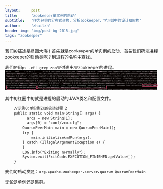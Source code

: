 ```yaml
---
layout:     post
title:      "zookeeper单实例的启动"
subtitle:   "作为经典的分布式架构，分析zookeeper，学习其中的设计和架构"
author:     "zhailzh"
header-img: "img/post-bg-2015.jpg"
tags: "zookeeper" 
---  
```


我们的征途是星图大海！首先就是zookeeper的单实例的启动。首先我们确定进程zookeeper的启动类呢？到进程的名称中查找。

<!--more-->

我们使用```ps -ef| grep zoo```来过滤出来zookeeper的进程。
![进程的展示](https://raw.githubusercontent.com/AndiHappy/blogimage/master/post/zk/zk1.jpg)

其中的红圈中的就是进程的启动的JAVA类名和配置文件。




~~~
    //示例0:单实例ZK的启动过程 2
    public static void main(String[] args) {
    	  args = new String[1];
    	  args[0] = "conf/zoo.cfg";
        QuorumPeerMain main = new QuorumPeerMain();
        try {
            main.initializeAndRun(args);
        } catch (IllegalArgumentException e) {
        }
        LOG.info("Exiting normally");
        System.exit(ExitCode.EXECUTION_FINISHED.getValue());
    }
~~~

我们的启动类是：```org.apache.zookeeper.server.quorum.QuorumPeerMain```

无论是单例还是集群。
